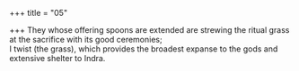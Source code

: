 +++
title = "05"

+++
They whose offering spoons are extended are strewing the ritual grass at  the sacrifice with its good ceremonies;  
I twist (the grass), which provides the broadest expanse to the gods and  extensive shelter to Indra.  
